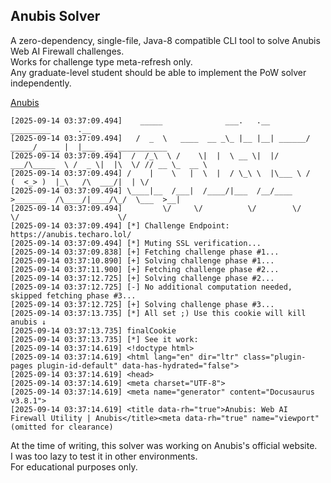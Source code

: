 Anubis Solver
---
A zero-dependency, single-file, Java-8 compatible CLI tool to solve Anubis Web AI Firewall challenges.  
Works for challenge type meta-refresh only.  
Any graduate-level student should be able to implement the PoW solver independently. 

[Anubis](https://github.com/TecharoHQ/anubis)

````log
[2025-09-14 03:37:09.494]    _____              ___.   .__         _________      .__                     
[2025-09-14 03:37:09.494]   /  _  \   ____  __ _\_ |__ |__| ______/   _____/ ____ |  |___  __ ___________ 
[2025-09-14 03:37:09.494]  /  /_\  \ /    \|  |  \ __ \|  |/  ___/\_____  \ /  _ \|  |\  \/ // __ \_  __ \
[2025-09-14 03:37:09.494] /    |    \   |  \  |  / \_\ \  |\___ \ /        (  <_> )  |_\   /\  ___/|  | \/
[2025-09-14 03:37:09.494] \____|__  /___|  /____/|___  /__/____  >_______  /\____/|____/\_/  \___  >__|   
[2025-09-14 03:37:09.494]         \/     \/          \/        \/        \/                      \/       
[2025-09-14 03:37:09.494] [*] Challenge Endpoint: https://anubis.techaro.lol/
[2025-09-14 03:37:09.494] [*] Muting SSL verification...
[2025-09-14 03:37:09.838] [+] Fetching challenge phase #1...
[2025-09-14 03:37:10.890] [+] Solving challenge phase #1...
[2025-09-14 03:37:11.900] [+] Fetching challenge phase #2...
[2025-09-14 03:37:12.725] [+] Solving challenge phase #2...
[2025-09-14 03:37:12.725] [-] No additional computation needed, skipped fetching phase #3...
[2025-09-14 03:37:12.725] [+] Solving challenge phase #3...
[2025-09-14 03:37:13.735] [*] All set ;) Use this cookie will kill anubis ↓
[2025-09-14 03:37:13.735] finalCookie
[2025-09-14 03:37:13.735] [*] See it work:
[2025-09-14 03:37:14.619] <!doctype html>
[2025-09-14 03:37:14.619] <html lang="en" dir="ltr" class="plugin-pages plugin-id-default" data-has-hydrated="false">
[2025-09-14 03:37:14.619] <head>
[2025-09-14 03:37:14.619] <meta charset="UTF-8">
[2025-09-14 03:37:14.619] <meta name="generator" content="Docusaurus v3.8.1">
[2025-09-14 03:37:14.619] <title data-rh="true">Anubis: Web AI Firewall Utility | Anubis</title><meta data-rh="true" name="viewport"
(omitted for clearance)
````

At the time of writing, this solver was working on Anubis's official website.  
I was too lazy to test it in other environments.  
For educational purposes only.

